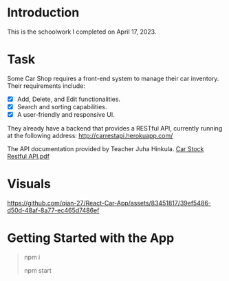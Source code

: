 # Introduction

This is the schoolwork I completed on April 17, 2023.

# Task
Some Car Shop requires a front-end system to manage their car inventory. Their requirements include:

 - [x] Add, Delete, and Edit functionalities.
 - [x] Search and sorting capabilities.
 - [x] A user-friendly and responsive UI.

They already have a backend that provides a RESTful API, currently running at the following address:
http://carrestapi.herokuapp.com/

The API documentation provided by Teacher Juha Hinkula.
[Car Stock Restful API.pdf](https://github.com/qian-27/React-Car-App/files/13965193/Car.Stock.Restful.API.pdf)

# Visuals
https://github.com/qian-27/React-Car-App/assets/83451817/39ef5486-d50d-48af-8a77-ec465d7486ef


# Getting Started with the App
> npm i
> 
> npm start
